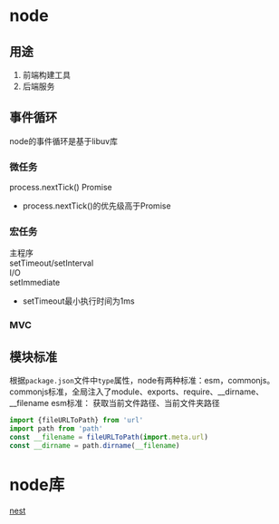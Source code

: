 # node

## 用途
1. 前端构建工具
2. 后端服务

## 事件循环
node的事件循环是基于libuv库
### 微任务
process.nextTick()
Promise    
- process.nextTick()的优先级高于Promise 
### 宏任务
主程序   
setTimeout/setInterval  
I/O  
setImmediate  
- setTimeout最小执行时间为1ms

### MVC


## 模块标准
根据```package.json```文件中```type```属性，node有两种标准：esm，commonjs。
commonjs标准，全局注入了module、exports、require、__dirname、__filename
esm标准：
获取当前文件路径、当前文件夹路径
```js
import {fileURLToPath} from 'url'
import path from 'path'
const __filename = fileURLToPath(import.meta.url)
const __dirname = path.dirname(__filename)
```

# node库
[nest](./nest/)
